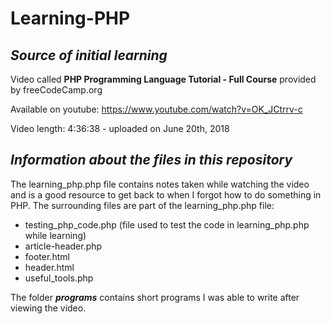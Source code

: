 # Learning-PHP
## *Source of initial learning*

Video called **PHP Programming Language Tutorial - Full Course** provided by freeCodeCamp.org

Available on youtube: https://www.youtube.com/watch?v=OK_JCtrrv-c

Video length: 4:36:38 - uploaded on June 20th, 2018

## *Information about the files in this repository* 
The learning_php.php file contains notes taken while watching the video and is a good resource to get back to when I forgot how to do something in PHP.
The surrounding files are part of the learning_php.php file:
- testing_php_code.php (file used to test the code in learning_php.php while learning)
- article-header.php
- footer.html
- header.html
- useful_tools.php

The folder ***programs*** contains short programs I was able to write after viewing the video.
